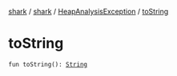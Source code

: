 [shark](../../index.md) / [shark](../index.md) / [HeapAnalysisException](index.md) / [toString](./to-string.md)

# toString

`fun toString(): `[`String`](https://kotlinlang.org/api/latest/jvm/stdlib/kotlin/-string/index.html)